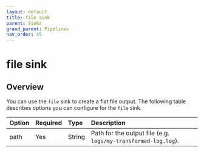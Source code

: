 ```yaml
---
layout: default
title: file sink
parent: Sinks
grand_parent: Pipelines
nav_order: 45
---
```


# file sink

## Overview

You can use the `file` sink to create a flat file output. The following table describes options you can configure for the `file` sink.

Option | Required | Type | Description
:--- | :--- | :--- | :---
path | Yes | String | Path for the output file (e.g. `logs/my-transformed-log.log`).

<!--- ## Configuration

Content will be added to this section.

## Metrics

Content will be added to this section. --->